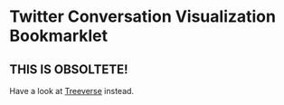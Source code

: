 
Twitter Conversation Visualization Bookmarklet
==============================================

THIS IS OBSOLTETE!
------------------

Have a look at [Treeverse](https://github.com/paulgb/Treeverse/blob/master/README.md#readme) instead.
